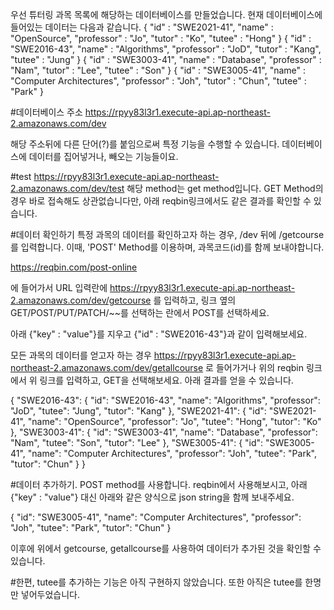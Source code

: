 우선 튜터링 과목 목록에 해당하는 데이터베이스를 만들었습니다.
현재 데이터베이스에 들어있는 데이터는 다음과 같습니다.
{
  "id" : "SWE2021-41",
  "name" : "OpenSource",
  "professor" : "Jo",
  "tutor" : "Ko",
  "tutee" : "Hong"
}
{
  "id" : "SWE2016-43",
  "name" : "Algorithms",
  "professor" : "JoD",
  "tutor" : "Kang",
  "tutee" : "Jung"
}
{
  "id" : "SWE3003-41",
  "name" : "Database",
  "professor" : "Nam",
  "tutor" : "Lee",
  "tutee" : "Son"
}
{
  "id" : "SWE3005-41",
  "name" : "Computer Architectures",
  "professor" : "Joh",
  "tutor" : "Chun",
  "tutee" : "Park"
}

#데이터베이스 주소
https://rpyy83l3r1.execute-api.ap-northeast-2.amazonaws.com/dev

해당 주소뒤에 다른 단어(?)를 붙임으로써 특정 기능을 수행할 수 있습니다. 데이터베이스에 데이터를 집어넣거나, 빼오는 기능들이요.

#test
https://rpyy83l3r1.execute-api.ap-northeast-2.amazonaws.com/dev/test
해당 method는 get method입니다. GET Method의 경우 바로 접속해도 상관없습니다만, 아래 reqbin링크에서도 같은 결과를 확인할 수 있습니다.

#데이터 확인하기
특정 과목의 데이터를 확인하고자 하는 경우, /dev 뒤에 /getcourse를 입력합니다. 이때, 'POST' Method를 이용하며, 과목코드(id)를 함께 보내야합니다. 

https://reqbin.com/post-online

에 들어가서 URL 입력란에 
https://rpyy83l3r1.execute-api.ap-northeast-2.amazonaws.com/dev/getcourse
를 입력하고, 링크 옆의 GET/POST/PUT/PATCH/~~를 선택하는 란에서 POST를 선택하세요.

아래 {"key" : "value"}를 지우고 
{"id" : "SWE2016-43"}과 같이 입력해보세요.

모든 과목의 데이터를 얻고자 하는 경우
https://rpyy83l3r1.execute-api.ap-northeast-2.amazonaws.com/dev/getallcourse
로 들어가거나
위의 reqbin 링크에서 위 링크를 입력하고, GET을 선택해보세요. 아래 결과를 얻을 수 있습니다.

{
    "SWE2016-43": {
        "id": "SWE2016-43",
        "name": "Algorithms",
        "professor": "JoD",
        "tutee": "Jung",
        "tutor": "Kang"
    },
    "SWE2021-41": {
        "id": "SWE2021-41",
        "name": "OpenSource",
        "professor": "Jo",
        "tutee": "Hong",
        "tutor": "Ko"
    },
    "SWE3003-41": {
        "id": "SWE3003-41",
        "name": "Database",
        "professor": "Nam",
        "tutee": "Son",
        "tutor": "Lee"
    },
    "SWE3005-41": {
        "id": "SWE3005-41",
        "name": "Computer Architectures",
        "professor": "Joh",
        "tutee": "Park",
        "tutor": "Chun"
    }
}

#데이터 추가하기.
POST method를 사용합니다.
reqbin에서 사용해보시고, 아래 {"key" : "value"} 대신 아래와 같은 양식으로 json string을 함께 보내주세요.

{
    "id": "SWE3005-41",
    "name": "Computer Architectures",
    "professor": "Joh",
    "tutee": "Park",
    "tutor": "Chun"
}

이후에 위에서 getcourse, getallcourse를 사용하여 데이터가 추가된 것을 확인할 수 있습니다.

#한편, tutee를 추가하는 기능은 아직 구현하지 않았습니다. 또한 아직은 tutee를 한명만 넣어두었습니다.